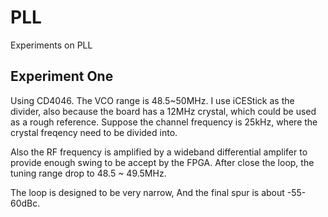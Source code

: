 # PLL
Experiments on PLL 

## Experiment One
Using CD4046. The VCO range is 48.5~50MHz. I use iCEStick as the divider, also because the board has a 12MHz crystal, which could be used as a rough reference.  Suppose the channel frequency is 25kHz, where the crystal freqency need to be divided into. 

Also the RF frequency is amplified by a wideband differential amplifer to provide enough swing to be accept by the FPGA. 
After close the loop, the tuning range drop to 48.5 ~ 49.5MHz. 

The loop is designed to be very narrow, And the final spur is about -55-60dBc. 


